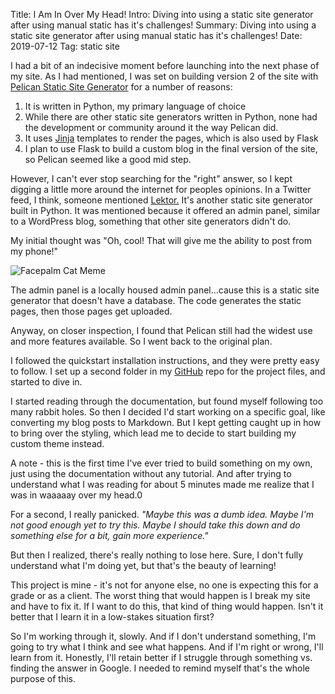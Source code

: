 Title: I Am In Over My Head!
Intro: Diving into using a static site generator after using manual static has it's challenges!
Summary: Diving into using a static site generator after using manual static has it's challenges!
Date: 2019-07-12
Tag: static site

I had a bit of an indecisive moment before launching into the next phase of my site. As I had mentioned, I was set on building version 2 of the site with [Pelican Static Site Generator](https://blog.getpelican.com/) for a number of reasons:

1. It is written in Python, my primary language of choice
2. While there are other static site generators written in Python, none had the development or community around it the way Pelican did.
3. It uses [Jinja](http://jinja.pocoo.org/) templates to render the pages, which is also used by Flask
4. I plan to use Flask to build a custom blog in the final version of the site, so Pelican seemed like a good mid step.

However, I can't ever stop searching for the "right" answer, so I kept digging a little more around the internet for peoples opinions. In a Twitter feed, I think, someone mentioned [Lektor.](https://www.getlektor.com/) It's another static site generator built in Python. It was mentioned because it offered an admin panel, similar to a WordPress blog, something that other site generators didn't do.

My initial thought was "Oh, cool! That will give me the ability to post from my phone!"

<img style="max-height:40rem;" class="img-fluid d-block mx-auto mb-3" src="{static}/images/facepalm-cat.png" alt="Facepalm Cat Meme">

The admin panel is a locally housed admin panel...cause this is a static site generator that doesn't have a database. The code generates the static pages, then those pages get uploaded.

Anyway, on closer inspection, I found that Pelican still had the widest use and more features available. So I went back to the original plan.

I followed the quickstart installation instructions, and they were pretty easy to follow. I set up a second folder in my [GitHub](https://github.com/elleon003/she-builds-with-code) repo for the project files, and started to dive in.

I started reading through the documentation, but found myself following too many rabbit holes. So then I decided I'd start working on a specific goal, like converting my blog posts to Markdown. But I kept getting caught up in how to bring over the styling, which lead me to decide to start building my custom theme instead.

A note - this is the first time I've ever tried to build something on my own, just using the documentation without any tutorial. And after trying to understand what I was reading for about 5 minutes made me realize that I was in waaaaay over my head.0

For a second, I really panicked. *"Maybe this was a dumb idea. Maybe I'm not good enough yet to try this. Maybe I should take this down and do something else for a bit, gain more experience."*

But then I realized, there's really nothing to lose here. Sure, I don't fully understand what I'm doing yet, but that's the beauty of learning!

This project is mine - it's not for anyone else, no one is expecting this for a grade or as a client. The worst thing that would happen is I break my site and have to fix it. If I want to do this, that kind of thing would happen. Isn't it better that I learn it in a low-stakes situation first?

So I'm working through it, slowly. And if I don't understand something, I'm going to try what I think and see what happens. And if I'm right or wrong, I'll learn from it. Honestly, I'll retain better if I struggle through something vs. finding the answer in Google. I needed to remind myself that's the whole purpose of this.
